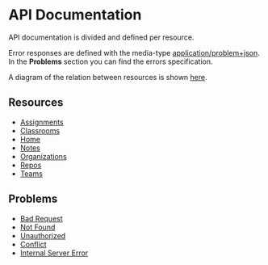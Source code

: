# API Documentation

API documentation is divided and defined per resource.

Error responses are defined with the media-type [application/problem+json](https://www.iana.org/go/rfc7807). In the **Problems** section you can find the errors specification.

A diagram of the relation between resources is shown [here](api_resource_diagram.svg).

## Resources

* [Assignments](resources/assignments.md)
* [Classrooms](resources/classrooms.md)
* [Home](resources/home.md)
* [Notes](resources/notes.md)
* [Organizations](resources/organizations.md)
* [Repos](resources/repos.md)
* [Teams](resources/teams.md)

## Problems

* [Bad Request](problems/badrequest.md)
* [Not Found](problems/not_found.md)
* [Unauthorized](problems/unauthorized.md)
* [Conflict](problems/conflict.md)
* [Internal Server Error](problems/internal_server_error.md)
